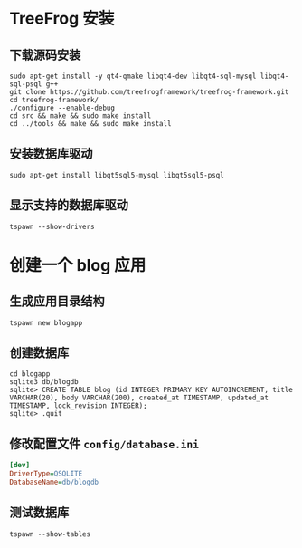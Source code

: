 # TreeFrog 安装

## 下载源码安装

```shell
sudo apt-get install -y qt4-qmake libqt4-dev libqt4-sql-mysql libqt4-sql-psql g++
git clone https://github.com/treefrogframework/treefrog-framework.git
cd treefrog-framework/
./configure --enable-debug
cd src && make && sudo make install
cd ../tools && make && sudo make install
```

## 安装数据库驱动
```shell
sudo apt-get install libqt5sql5-mysql libqt5sql5-psql
```

## 显示支持的数据库驱动
```shell
tspawn --show-drivers
```

# 创建一个 blog 应用

## 生成应用目录结构
```shell
tspawn new blogapp
```

## 创建数据库
```shell
cd blogapp
sqlite3 db/blogdb
sqlite> CREATE TABLE blog (id INTEGER PRIMARY KEY AUTOINCREMENT, title VARCHAR(20), body VARCHAR(200), created_at TIMESTAMP, updated_at TIMESTAMP, lock_revision INTEGER);
sqlite> .quit
```

## 修改配置文件 `config/database.ini`
```ini
[dev]
DriverType=QSQLITE
DatabaseName=db/blogdb
```

## 测试数据库
```shell
tspawn --show-tables
```